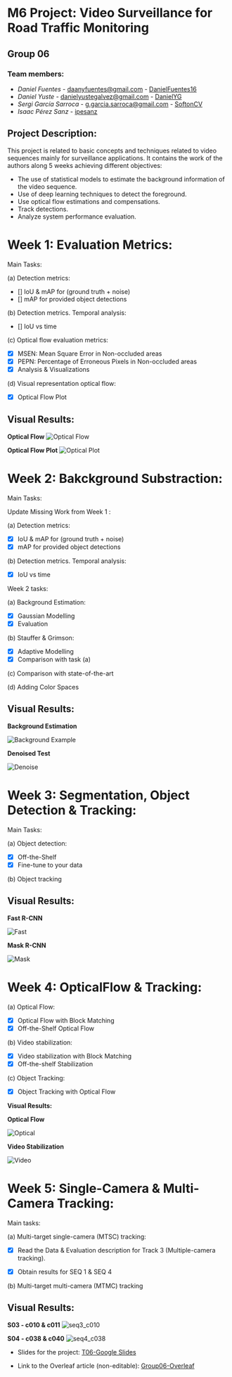 # M6 Project: Video Surveillance for Road Traffic Monitoring 
## Group 06

### Team members:
* _Daniel Fuentes_ - daanyfuentes@gmail.com - [DanielFuentes16](https://github.com/DanielFuentes16)
* _Daniel Yuste_ - danielyustegalvez@gmail.com - [DanielYG](https://github.com/DanielYG)
* _Sergi García Sarroca_ - g.garcia.sarroca@gmail.com - [SoftonCV](https://github.com/SoftonCV)
* _Isaac Pérez Sanz_ - [ipesanz](https://github.com/ipesanz)

## Project Description: 

This project is related to basic concepts and techniques related to video sequences mainly for surveillance applications. It contains the work of the authors along 5 weeks achieving different objectives: 

- The use of statistical models to estimate the background information of the video sequence.
- Use of deep learning techniques to detect the foreground.
- Use optical flow estimations and compensations. 
- Track detections. 
- Analyze system performance evaluation. 

# Week 1: Evaluation Metrics: 

Main Tasks: 

(a) Detection metrics: 

 - [] IoU & mAP for (ground truth + noise)
 - [] mAP for provided object detections

(b) Detection metrics. Temporal analysis:

 - [] IoU vs time

(c) Optical flow evaluation metrics:

 - [x] MSEN: Mean Square Error in Non-occluded areas
 - [x] PEPN: Percentage of Erroneous Pixels in Non-occluded areas 
 - [x] Analysis & Visualizations

(d) Visual representation optical flow:

 - [x] Optical Flow Plot

## Visual Results:

**Optical Flow**
![Optical Flow](https://github.com/mcv-m6-video/mcv-m6-2021-team6/blob/main/img/week1.jpg)

**Optical Flow Plot**
![Optical Plot](https://github.com/mcv-m6-video/mcv-m6-2021-team6/blob/main/img/opticalFlow_plot.jpg)

# Week 2: Bakckground Substraction: 

Main Tasks: 

Update Missing Work from Week 1 : 

(a) Detection metrics: 

 - [x] IoU & mAP for (ground truth + noise)
 - [x] mAP for provided object detections

(b) Detection metrics. Temporal analysis:

 - [x] IoU vs time

Week 2 tasks: 

(a) Background Estimation: 

 - [x] Gaussian Modelling
 - [x] Evaluation

(b) Stauffer & Grimson:

 - [x] Adaptive Modelling
 - [x] Comparison with task (a)
 
 (c) Comparison with state-of-the-art
 
 (d) Adding Color Spaces
 
## Visual Results:
 
 **Background Estimation**
 
 ![Background Example](https://github.com/mcv-m6-video/mcv-m6-2021-team6/blob/main/W2/bg_removal_a6_p0.2_6.gif)
 
 **Denoised Test**

 ![Denoise](https://github.com/mcv-m6-video/mcv-m6-2021-team6/blob/main/W2/try_dnoise.gif)

# Week 3: Segmentation, Object Detection & Tracking: 

Main Tasks: 

(a) Object detection:

 - [x] Off-the-Shelf
 - [x] Fine-tune to your data

(b) Object tracking

## Visual Results:

**Fast R-CNN**

![Fast](https://github.com/mcv-m6-video/mcv-m6-2021-team6/blob/main/img/task1_1_fast.gif)

**Mask R-CNN**

![Mask](https://github.com/mcv-m6-video/mcv-m6-2021-team6/blob/main/img/task1_1_mask.gif)

# Week 4: OpticalFlow & Tracking:

(a) Optical Flow:

 - [x] Optical Flow with Block Matching
 - [x] Off-the-Shelf Optical Flow

(b) Video stabilization:

 - [x] Video stabilization with Block Matching
 - [x] Off-the-shelf Stabilization

(c) Object Tracking: 

 - [x] Object Tracking with Optical Flow

**Visual Results:**

**Optical Flow**

![Optical](https://github.com/mcv-m6-video/mcv-m6-2021-team6/blob/main/img/week4_1.jpg)

**Video Stabilization**

![Video](https://github.com/mcv-m6-video/mcv-m6-2021-team6/blob/main/img/unnamed.gif)

# Week 5: Single-Camera & Multi-Camera Tracking:

Main tasks:

(a) Multi-target single-camera (MTSC) tracking:

 - [x] Read the Data & Evaluation description for Track 3 (Multiple-camera tracking).
 - [x] Obtain results for SEQ 1 & SEQ 4


(b)  Multi-target multi-camera (MTMC) tracking

## Visual Results:

**S03 - c010 & c011**
![seq3_c010](https://github.com/mcv-m6-video/mcv-m6-2021-team6/blob/main/img/gif_w5_s3_c10_and_11.gif)

**S04 - c038 & c040**
![seq4_c038](https://github.com/mcv-m6-video/mcv-m6-2021-team6/blob/main/img/gif_w5_s4_c38_and_c40.gif)


- Slides for the project: [T06-Google Slides](https://docs.google.com/presentation/d/1aU-1_J8-TkcwG78auCCrVxdEHGYVX8jjovoIKQD9pC4/edit#slide=id.p)

- Link to the Overleaf article (non-editable): [Group06-Overleaf](https://www.overleaf.com/read/cnrkvrxzhvfj)
